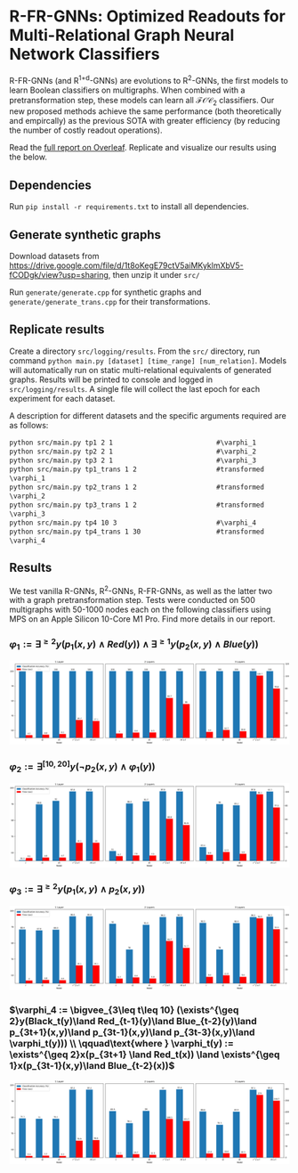 # R-FR-GNNs: Optimized Readouts for Multi-Relational Graph Neural Network Classifiers

R-FR-GNNs (and R<sup>1+d</sup>-GNNs) are evolutions to R<sup>2</sup>-GNNs, the first models to learn Boolean classifiers on multigraphs. 
When combined with a pretransformation step, these models can learn all $\mathcal{FOC}_2$ classifiers.
Our new proposed methods achieve the same performance (both theoretically and empircally) as the previous SOTA with greater efficiency (by reducing the number of costly readout operations).

Read the [full report on Overleaf](https://www.overleaf.com/read/kdjfwmcqjcsd#53d9ee).
Replicate and visualize our results using the below.

## Dependencies

Run `pip install -r requirements.txt` to install all dependencies.

## Generate synthetic graphs

Download datasets from https://drive.google.com/file/d/1t8oKegE79ctV5aiMKyklmXbV5-fCODgk/view?usp=sharing, then unzip it under `src/`

Run `generate/generate.cpp` for synthetic graphs and `generate/generate_trans.cpp` for their transformations.

## Replicate results

Create a directory `src/logging/results`.
From the `src/` directory, run command `python main.py [dataset] [time_range] [num_relation]`.
Models will automatically run on static multi-relational equivalents of generated graphs.
Results will be printed to console and logged in `src/logging/results`. 
A single file will collect the last epoch for each experiment for each dataset.

A description for different datasets and the specific arguments required are as follows:

```
python src/main.py tp1 2 1                          #\varphi_1
python src/main.py tp2 2 1                          #\varphi_2
python src/main.py tp3 2 1                          #\varphi_3
python src/main.py tp1_trans 1 2                    #transformed \varphi_1
python src/main.py tp2_trans 1 2                    #transformed \varphi_2
python src/main.py tp3_trans 1 2                    #transformed \varphi_3
python src/main.py tp4 10 3                         #\varphi_4
python src/main.py tp4_trans 1 30                   #transformed \varphi_4
```

## Results

We test vanilla R-GNNs, R<sup>2</sup>-GNNs, R-FR-GNNs, as well as the latter two with a graph pretransformation step.
Tests were conducted on 500 multigraphs with 50-1000 nodes each on the following classifiers using MPS on an Apple Silicon 10-Core M1 Pro. Find more details in our report.

### $\varphi_1 := \exists^{\geq 2}y(p_1(x,y)\land Red(y))\land \exists^{\geq 1}y(p_2(x,y)\land Blue(y))$
![image](./phi_1.png)

### $\varphi_2 := \exists^{[10,20]}y(\lnot p_2(x,y)\land \varphi_1(y))$
![image](./phi_2.png)

### $\varphi_3 := \exists^{\geq 2}y(p_1(x,y) \land p_2(x,y))$
![image](./phi_3.png)

### $\varphi_4 := \bigvee_{3\leq t\leq 10} (\exists^{\geq 2}y(Black_t(y)\land Red_{t-1}(y)\land Blue_{t-2}(y)\land p_{3t+1}(x,y)\land p_{3t-1}(x,y)\land p_{3t-3}(x,y)\land \varphi_t(y))) \\ \qquad\text{where } \varphi_t(y) := \exists^{\geq 2}x(p_{3t+1} \land Red_t(x)) \land \exists^{\geq 1}x(p_{3t-1}(x,y)\land Blue_{t-2}(x))$
![image](./phi_4.png)
